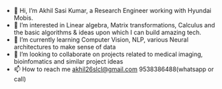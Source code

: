 - 👋 Hi, I’m Akhil Sasi Kumar, a Research Engineer working with Hyundai Mobis.
- 👀 I’m interested in Linear algebra, Matrix transformations, Calculus and the basic algorithms & ideas upon which I can build amazing tech.
- 🌱 I’m currently learning Computer Vision, NLP, various Neural architectures to make sense of data
- 💞️ I’m looking to collaborate on projects related to medical imaging, bioinfomatics and similar project ideas
- 📫 How to reach me akhil26slcl@gmail.com
                      9538386488(whatsapp or call)

<!---
tandem-team/tandem-team is a ✨ special ✨ repository because its `README.md` (this file) appears on your GitHub profile.
You can click the Preview link to take a look at your changes.
--->
